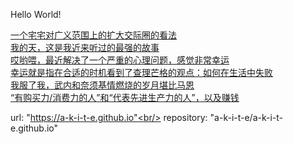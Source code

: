 Hello World!


[一个宅宅对广义范围上的扩大交际圈的看法](https://a-k-i-t-e.github.io/social.html)<br/>
[我的天，这是我近来听过的最强的故事](https://a-k-i-t-e.github.io/story.html)<br/>
[哎哟喂，最近解决了一个严重的心理问题，感觉非常幸运](https://github.com/a-k-i-t-e/a-k-i-t-e.github.io/blob/master/psy_issue.md)<br/>
[幸运就是指在合适的时机看到了查理芒格的观点：如何在生活中失败](https://github.com/a-k-i-t-e/a-k-i-t-e.github.io/blob/master/munger.md)<br/>
[我服了我，武内和奈须基情燃烧的岁月堪比马恩](https://github.com/a-k-i-t-e/a-k-i-t-e.github.io/blob/master/friend.md)<br/>
[“有购买力/消费力的人”和“代表先进生产力的人”，以及赚钱](https://github.com/a-k-i-t-e/a-k-i-t-e.github.io/blob/master/career.md)<br/>

url: "https://a-k-i-t-e.github.io"<br/>
repository: "a-k-i-t-e/a-k-i-t-e.github.io"
